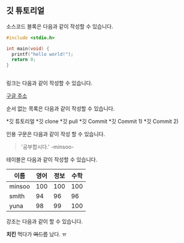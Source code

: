 ## 깃 튜토리얼

소스코드 블록은 다음과 같이 작성할 수 있습니다.

```c
#include <stdio.h>

int main(void) {
  printf("hello world!");
  return 0;
}
  
```
링크는 다음과 같이 작성할 수 있습니다.

[구글 주소](http://google.com)

순서 없는 목록은 다음과 같이 작성할 수 있습니다.

*깃 튜토리얼
 *깃 clone
 *깃 pull
 *깃 Commit
  *깃 Commit 1)
  *깃 Commit 2)
  
인용 구문은 다음과 같이 작성 할 수 있습니다.
 > '공부합시다.' -minsoo-
 
테이블은 다음과 같이 작성할 수 있습니다.

이름|영어|정보|수학
--|--|--|--|
minsoo|100|100|100|
smith|94|96|96|
yuna|98|99|100|

 강조는 다음과 같이 할 수 있습니다.
 
**치킨** 먹다가 ~~여드름~~ 났다. ㅠ
